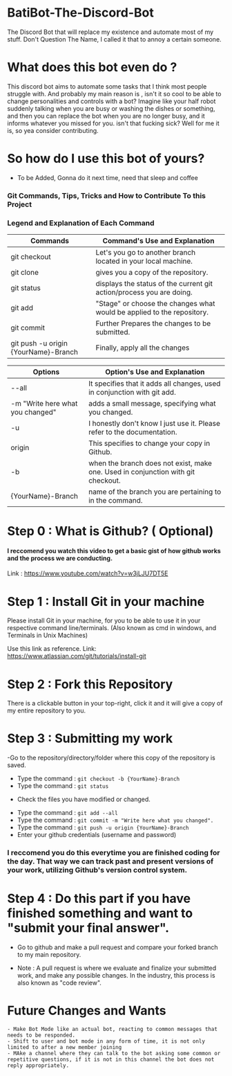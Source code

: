 # BatiBot-The-Discord-Bot

The Discord Bot that will replace my existence and automate most of my stuff.
Don't Question The Name, I called it that to annoy a certain someone.

# What does this bot even do ? 
This discord bot aims to automate some tasks that I think most people struggle with.
And probably my main reason is , isn't it so cool to be able to change personalities and controls with a bot? 
Imagine like your half robot suddenly talking when you are busy or washing the dishes or something,
and then you can replace the bot when you are no longer busy, and it informs whatever you missed for you.
isn't that fucking sick? Well for me it is, so yea consider contributing.

# So how do I use this bot of yours?
 - To be Added, Gonna do it next time, need that sleep and coffee
### Git Commands, Tips, Tricks and How to Contribute To this Project
### Legend and Explanation of Each Command

| Commands                                     | Command's Use and Explanation                                         |
|----------------------------------------------|-----------------------------------------------------------------------|
| git checkout                                 | Let's you go to another branch located in your local machine.         |           
| git clone                                    | gives you a copy of the repository.                                   |
| git status                                   | displays the status of the current git action/process you are doing.  |
| git add                                      | "Stage" or choose the changes what would be applied to the repository.|
| git commit                                   |  Further Prepares the changes to be submitted.                        |    
| git push -u origin {YourName}-Branch         | Finally, apply all the changes                                        |           


| Options                             | Option's Use and Explanation                                                     |
|-------------------------------------|----------------------------------------------------------------------------------|
| --all                               | It specifies that it adds all changes, used in conjunction with git add.         |
| -m "Write here what you changed"    | adds a small message, specifying what you changed.                               |
| -u                                  | I honestly don't know I just use it. Please refer to the documentation.          |
| origin                              | This specifies to change your copy in Github.                                    |
| -b                                  | when the branch does not exist, make one. Used in conjunction with git checkout. |
| {YourName}-Branch                   | name of the branch you are pertaining to in the command.                         |


# Step 0 : What is Github?  ( Optional)

#### I reccomend you watch this video to get a basic gist of how github works and the process we are conducting.
Link : https://www.youtube.com/watch?v=w3jLJU7DT5E

# Step 1 : Install Git in your machine

Please install Git in your machine, for you to be able to use it in your respective command line/terminals. (Also known as cmd in windows, and Terminals in Unix Machines)

Use this link as reference.
Link: https://www.atlassian.com/git/tutorials/install-git

# Step 2 :  Fork this Repository
There is a clickable button in your top-right, click it and it will give a copy of my entire repository to you.


# Step 3 : Submitting my work

-Go to the repository/directory/folder where this copy of the repository is saved.
- Type the command : ```git checkout -b {YourName}-Branch```
- Type the command : ```git status```
 * Check the files you have modified or changed.
 - Type the command : ```git add --all```
- Type the command : ```git commit -m "Write here what you changed".```
- Type the command : ```git push -u origin {YourName}-Branch```
- Enter your github credentials (username and password)

### I reccomend you do this everytime you are finished coding for the day. That way we can track past and present versions of your work, utilizing Github's version control system.

# Step 4 : Do this part if you have finished something and want to "submit your final answer".
- Go to github and make a pull request and compare your forked branch to my main repository. 

-  Note : A pull request is where we evaluate and finalize your submitted work, and make any possible changes. In the industry, this process is also known as "code review".

# Future Changes and Wants
    - Make Bot Mode like an actual bot, reacting to common messages that needs to be responded.
    - Shift to user and bot mode in any form of time, it is not only limited to after a new member joining
    - MAke a channel where they can talk to the bot asking some common or repetitive questions, if it is not in this channel the bot does not reply appropriately.
